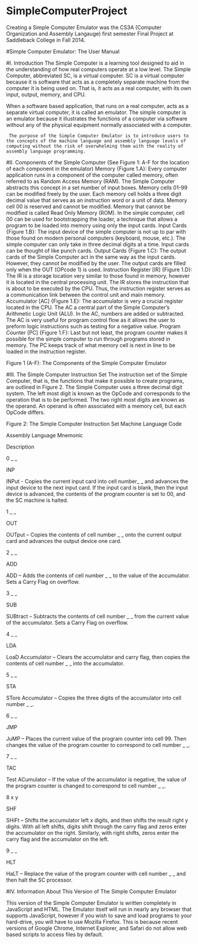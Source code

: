 SimpleComputerProject
=====================

Creating a Simple Computer Emulator was the CS3A (Computer Organization and Assembly Langauge) first semester Final Project at Saddleback College in Fall 2014.

#Simple Computer Emulator: The User Manual
 
#I.      Introduction
The Simple Computer is a learning tool designed to aid in the understanding of how real computers operate at a low level.  The Simple Computer, abbreviated SC, is a virtual computer. SC is a virtual computer because it is software that acts as a completely separate machine from the computer it is being used on.  That is, it acts as a real computer, with its own input, output, memory, and CPU.
 
When a software based application, that runs on a real computer, acts as a separate virtual computer, it is called an emulator. The simple computer is an emulator because it illustrates the functions of a computer via software without any of the physical equipment normally associated with a computer.
 
     The purpose of the Simple Computer Emulator is to introduce users to the concepts of the machine language and assembly language levels of computing without the risk of overwhelming them with the reality of assembly language programming.
 
#II.    Components of the Simple Computer
(See Figure 1: A-F for the location of each component in the emulator)
Memory {Figure 1.A}:
Every computer application runs in a component of the computer called memory, often referred to as Random Access Memory (RAM). The Simple Computer abstracts this concept in a set number of input boxes. Memory cells 01-99 can be modified freely by the user. Each memory cell holds a three digit decimal value that serves as an instruction word or a unit of data. Memory cell 00 is reserved and cannot be modified. Memory that cannot be modified is called Read Only Memory (ROM). In the simple computer, cell 00 can be used for bootstrapping the loader, a technique that allows a program to be loaded into memory using only the input cards.
Input Cards {Figure 1.B}:
The input device of the simple computer is not up to par with those found on modern personal computers (keyboard, mouse, etc.). The simple computer can only take in three decimal digits at a time. Input cards can be thought of like punch cards.
Output Cards {Figure 1.C}:
The output cards of the Simple Computer act in the same way as the input cards. However, they cannot be modified by the user. The output cards are filled only when the OUT (OPcode 1) is used.
Instruction Register [IR] {Figure 1.D}:
The IR is a storage location very similar to those found in memory, however it is located in the central processing unit. The IR stores the instruction that is about to be executed by the CPU. Thus, the instruction register serves as a communication link between the control unit and main memory.
Accumulator [AC] {Figure 1.E}:
The accumulator is very a crucial register located in the CPU. The AC a central part of the Simple Computer’s Arithmetic Logic Unit (ALU). In the AC, numbers are added or subtracted. The AC is very useful for program control flow as it allows the user to preform logic instructions such as testing for a negative value.
Program Counter [PC] {Figure 1.F}:
Last but not least, the program counter makes it possible for the simple computer to run through programs stored in memory. The PC keeps track of what memory cell is next in line to be loaded in the instruction register.
 
Figure 1 (A-F): The Components of the Simple Computer Emulator

 
#III.   The Simple Computer Instruction Set
The instruction set of the Simple Computer, that is, the functions that make it possible to create programs, are outlined in Figure 2. The Simple Computer uses a three decimal digit system. The left most digit is known as the OpCode and corresponds to the operation that is to be performed. The two right most digits are known as the operand. An operand is often associated with a memory cell, but each OpCode differs.
 
Figure 2: The Simple Computer Instruction Set
Machine Language Code

Assembly Language Mnemonic

Description

0 _ _

INP

INPut - Copies the current input card into cell number_ _ and advances the input device to the next input card. If the input card is blank, then the input device is advanced, the contents of the program counter is set to 00, and the SC machine is halted.

1 _ _

OUT

OUTput – Copies the contents of cell number _ _ onto the current output card and advances the output device one card.

2 _ _

ADD

ADD – Adds the contents of cell number _ _ to the value of the accumulator. Sets a Carry Flag on overflow.

3 _ _

SUB

SUBtract – Subtracts the contents of cell number _ _ from the current value of the accumulator. Sets a Carry Flag on overflow.

4 _ _

LDA

LoaD Accumulator – Clears the accumulator and carry flag, then copies the contents of cell number _ _ into the accumulator.

5 _ _

STA

STore Accumulator – Copies the three digits of the accumulator into cell number _ _.

6 _ _

JMP

JuMP – Places the current value of the program counter into cell 99. Then changes the value of the program counter to correspond to cell number _ _.

7 _ _

TAC

Test ACumulator – If the value of the accumulator is negative, the value of the program counter is changed to correspond to cell number _ _.

8 x y

SHF

SHiFt – Shifts the accumulator left x digits, and then shifts the result right y digits. With all left shifts, digits shift through the carry flag and zeros enter the accumulator on the right. Similarly, with right shifts, zeros enter the carry flag and the accumulator on the left.

9 _ _

HLT

HaLT – Replace the value of the program counter with cell number _ _ and then halt the SC processor.

 
 
#IV.    Information About This Version of The Simple Computer Emulator
 
This version of the Simple Computer Emulator is written completely in JavaScript and HTML. The Emulator itself will run in nearly any browser that supports JavaScript, however if you wish to save and load programs to your hard-drive, you will have to use Mozilla Firefox. This is because recent versions of Google Chrome, Internet Explorer, and Safari do not allow web based scripts to access files by default.
 
 

